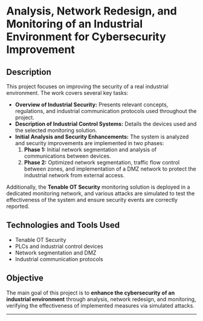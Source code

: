 # Analysis, Network Redesign, and Monitoring of an Industrial Environment for Cybersecurity Improvement

## Description

This project focuses on improving the security of a real industrial environment. The work covers several key tasks:

- **Overview of Industrial Security:** Presents relevant concepts, regulations, and industrial communication protocols used throughout the project.  
- **Description of Industrial Control Systems:** Details the devices used and the selected monitoring solution.  
- **Initial Analysis and Security Enhancements:** The system is analyzed and security improvements are implemented in two phases:  
  1. **Phase 1:** Initial network segmentation and analysis of communications between devices.  
  2. **Phase 2:** Optimized network segmentation, traffic flow control between zones, and implementation of a DMZ network to protect the industrial network from external access.  

Additionally, the **Tenable OT Security** monitoring solution is deployed in a dedicated monitoring network, and various attacks are simulated to test the effectiveness of the system and ensure security events are correctly reported.

## Technologies and Tools Used

- Tenable OT Security  
- PLCs and industrial control devices  
- Network segmentation and DMZ  
- Industrial communication protocols  

## Objective

The main goal of this project is to **enhance the cybersecurity of an industrial environment** through analysis, network redesign, and monitoring, verifying the effectiveness of implemented measures via simulated attacks.

---


